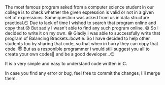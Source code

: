 The most famous program asked from a computer science student in our college is to check whether the given expression is valid or not in a given set of expressions. Same question was asked from us in data structure practical.:no_mouth: 
Due to lack of time I wished to search that program online and copy that.:disappointed: But sadly I wasn't able to find any such program online. :sweat_smile:
So I decided to write it on my own. :grin:
Gladly I was able to successfully write that program of Balancing Brackets.:bowtie:
So I have decided to help other students too by sharing that code, so that when in hurry they can copy that code. :innocent:
But as a responible programmer i would still suggest you all to create your own codes:grimacing: and be a good developer...:wink:
 
 It is a very simple and easy to understand code written in C.

In case you find any error or bug, feel free to commit the changes, I'll merge them.
